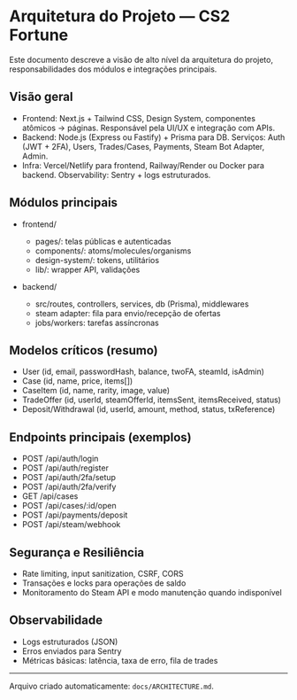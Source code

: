# Arquitetura do Projeto — CS2 Fortune

Este documento descreve a visão de alto nível da arquitetura do projeto, responsabilidades dos módulos e integrações principais.

## Visão geral

- Frontend: Next.js + Tailwind CSS, Design System, componentes atômicos → páginas. Responsável pela UI/UX e integração com APIs.
- Backend: Node.js (Express ou Fastify) + Prisma para DB. Serviços: Auth (JWT + 2FA), Users, Trades/Cases, Payments, Steam Bot Adapter, Admin.
- Infra: Vercel/Netlify para frontend, Railway/Render ou Docker para backend. Observability: Sentry + logs estruturados.

## Módulos principais

- frontend/
  - pages/: telas públicas e autenticadas
  - components/: atoms/molecules/organisms
  - design-system/: tokens, utilitários
  - lib/: wrapper API, validações

- backend/
  - src/routes, controllers, services, db (Prisma), middlewares
  - steam adapter: fila para envio/recepção de ofertas
  - jobs/workers: tarefas assíncronas

## Modelos críticos (resumo)

- User (id, email, passwordHash, balance, twoFA, steamId, isAdmin)
- Case (id, name, price, items[])
- CaseItem (id, name, rarity, image, value)
- TradeOffer (id, userId, steamOfferId, itemsSent, itemsReceived, status)
- Deposit/Withdrawal (id, userId, amount, method, status, txReference)

## Endpoints principais (exemplos)

- POST /api/auth/login
- POST /api/auth/register
- POST /api/auth/2fa/setup
- POST /api/auth/2fa/verify
- GET /api/cases
- POST /api/cases/:id/open
- POST /api/payments/deposit
- POST /api/steam/webhook

## Segurança e Resiliência

- Rate limiting, input sanitization, CSRF, CORS
- Transações e locks para operações de saldo
- Monitoramento do Steam API e modo manutenção quando indisponível

## Observabilidade

- Logs estruturados (JSON)
- Erros enviados para Sentry
- Métricas básicas: latência, taxa de erro, fila de trades

---

Arquivo criado automaticamente: `docs/ARCHITECTURE.md`.

